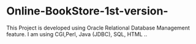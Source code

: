 # Online-BookStore-1st-version-
This Project is developed using Oracle Relational Database Management feature. I am using CGI,Perl, Java (JDBC), SQL, HTML ..
